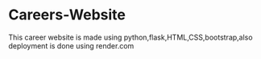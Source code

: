 # Careers-Website
This career website is made using python,flask,HTML,CSS,bootstrap,also deployment is done using render.com
